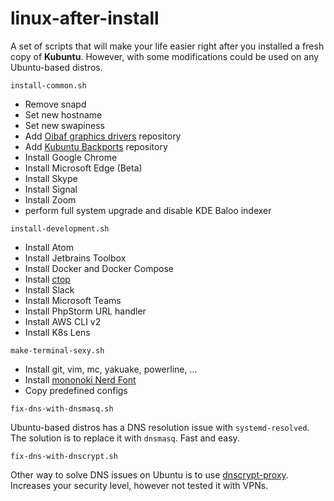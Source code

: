 # linux-after-install
A set of scripts that will make your life easier right after you installed a fresh copy of **Kubuntu**. However, with some modifications could be used on any Ubuntu-based distros.

`install-common.sh`
- Remove snapd
- Set new hostname
- Set new swapiness
- Add [Oibaf graphics drivers](https://launchpad.net/~oibaf/+archive/ubuntu/graphics-drivers) repository
- Add [Kubuntu Backports](https://launchpad.net/~kubuntu-ppa/+archive/ubuntu/backports) repository
- Install Google Chrome
- Install Microsoft Edge (Beta)
- Install Skype
- Install Signal
- Install Zoom
- perform full system upgrade and disable KDE Baloo indexer

`install-development.sh`
- Install Atom
- Install Jetbrains Toolbox
- Install Docker and Docker Compose
- Install [ctop](https://github.com/bcicen/ctop)
- Install Slack
- Install Microsoft Teams
- Install PhpStorm URL handler
- Install AWS CLI v2
- Install K8s Lens

`make-terminal-sexy.sh`
- Install git, vim, mc, yakuake, powerline, ...
- Install [mononoki Nerd Font](https://github.com/ryanoasis/nerd-fonts/tree/master/patched-fonts/Mononoki)
- Copy predefined configs

`fix-dns-with-dnsmasq.sh`

Ubuntu-based distros has a DNS resolution issue with `systemd-resolved`.
The solution is to replace it with `dnsmasq`. Fast and easy.

`fix-dns-with-dnscrypt.sh`

Other way to solve DNS issues on Ubuntu is to use [dnscrypt-proxy](https://github.com/DNSCrypt/dnscrypt-proxy).
Increases your security level, however not tested it with VPNs.
